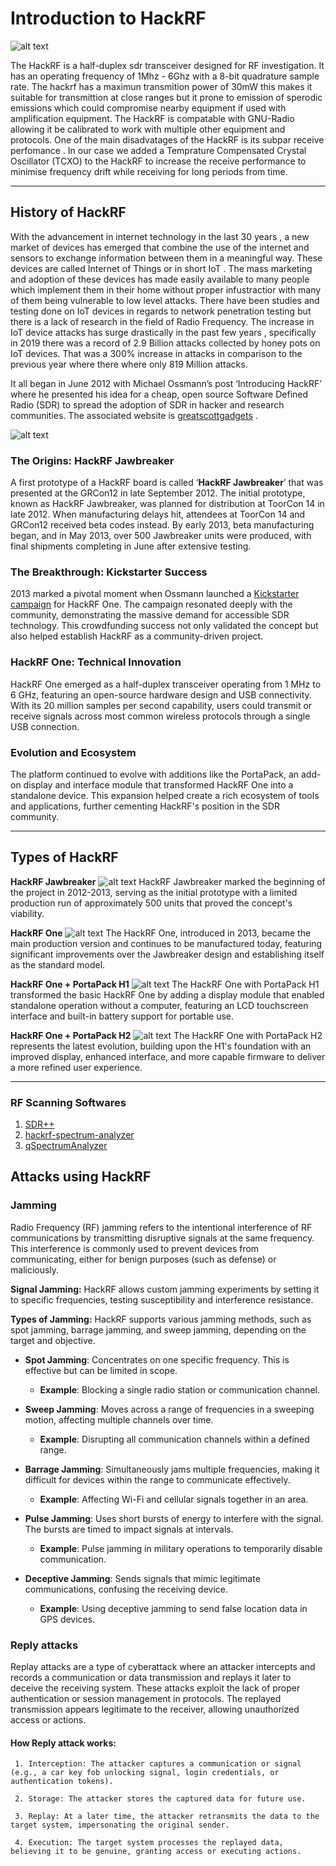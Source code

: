 # Introduction to HackRF

![alt text](images/hackrf_one_bg.jpg)

The HackRF is a half-duplex sdr transceiver designed for RF investigation. It has an operating frequency of 1Mhz - 6Ghz with a 8-bit quadrature sample rate. The hackrf has a maximun transmition power of 30mW this makes it suitable for transmittion at close ranges but it prone to emission of sperodic emissions which could compromise nearby equipment if used with amplification equipment. The HackRF is compatable with GNU-Radio allowing it be calibrated to work with multiple other equipment and protocols. One of the main disadvatages of the HackRF is its subpar receive perfomance . In our case we added a Temprature Compensated Crystal Oscillator (TCXO) to the HackRF to increase the receive performance to minimise frequency drift while receiving for long periods from time.


____


## History of HackRF

With the advancement in internet technology in the last 30 years , a new market of devices has emerged that combine the use of the internet and sensors to exchange information between them in a meaningful way. These devices are called Internet of Things or in short IoT . The mass marketing and adoption of these devices has made easily available to many people which implement them in their home without proper infustractior with many of them being vulnerable to low level attacks. There have been studies and testing done on IoT devices in regards to network penetration testing but there is a lack of research in the field of Radio Frequency. The increase in IoT device attacks has surge drastically in the past few years , specifically in 2019 there was a record of 2.9 Billion attacks collected by honey pots on IoT devices. That was a 300% increase in attacks in comparison to the previous year where there where only 819 Million attacks.

It all began in June 2012 with Michael Ossmann’s post ‘Introducing HackRF’ where he presented his idea for a cheap, open source Software Defined Radio (SDR) to spread the adoption of SDR in hacker and research communities. The associated website is [greatscottgadgets](https://greatscottgadgets.com/hackrf/) .

![alt text](images/gsg.jpg)

### **The Origins: HackRF Jawbreaker**

A first prototype of a HackRF board is called ‘**HackRF Jawbreaker**’ that was presented at the GRCon12 in late September 2012.
The initial prototype, known as HackRF Jawbreaker, was planned for distribution at ToorCon 14 in late 2012. When manufacturing delays hit, attendees at ToorCon 14 and GRCon12 received beta codes instead. By early 2013, beta manufacturing began, and in May 2013, over 500 Jawbreaker units were produced, with final shipments completing in June after extensive testing.

### **The Breakthrough: Kickstarter Success**

2013 marked a pivotal moment when Ossmann launched a [Kickstarter campaign](https://www.kickstarter.com/projects/mossmann/hackrf-an-open-source-sdr-platform/faqs) for HackRF One. The campaign resonated deeply with the community, demonstrating the massive demand for accessible SDR technology. This crowdfunding success not only validated the concept but also helped establish HackRF as a community-driven project.

### **HackRF One: Technical Innovation**

HackRF One emerged as a half-duplex transceiver operating from 1 MHz to 6 GHz, featuring an open-source hardware design and USB connectivity. With its 20 million samples per second capability, users could transmit or receive signals across most common wireless protocols through a single USB connection.

### **Evolution and Ecosystem**

The platform continued to evolve with additions like the PortaPack, an add-on display and interface module that transformed HackRF One into a standalone device. This expansion helped create a rich ecosystem of tools and applications, further cementing HackRF's position in the SDR community.

-----


## Types of HackRF

**HackRF Jawbreaker**
![alt text](images/JAWBREAKER.png)
HackRF Jawbreaker marked the beginning of the project in 2012-2013, serving as the initial prototype with a limited production run of approximately 500 units that proved the concept's viability.

**HackRF One**
![alt text](images/hackrfone.png)
The HackRF One, introduced in 2013, became the main production version and continues to be manufactured today, featuring significant improvements over the Jawbreaker design and establishing itself as the standard model.

**HackRF One + PortaPack H1**
![alt text](images/h1.png)
The HackRF One with PortaPack H1 transformed the basic HackRF One by adding a display module that enabled standalone operation without a computer, featuring an LCD touchscreen interface and built-in battery support for portable use.

**HackRF One + PortaPack H2**
![alt text](images/h2.png)
The HackRF One with PortaPack H2 represents the latest evolution, building upon the H1's foundation with an improved display, enhanced interface, and more capable firmware to deliver a more refined user experience.

---


### RF Scanning Softwares

1. [SDR++](https://github.com/AlexandreRouma/SDRPlusPlus)
2. [hackrf-spectrum-analyzer](https://github.com/pavsa/hackrf-spectrum-analyzer)
3. [qSpectrumAnalyzer](https://github.com/xmikos/qspectrumanalyzer)



## Attacks using HackRF

### **Jamming**

Radio Frequency (RF) jamming refers to the intentional interference of RF communications by transmitting disruptive signals at the same frequency. This interference is commonly used to prevent devices from communicating, either for benign purposes (such as defense) or maliciously.

**Signal Jamming:** HackRF allows custom jamming experiments by setting it to specific frequencies, testing susceptibility and interference resistance.

**Types of Jamming:** HackRF supports various jamming methods, such as spot jamming, barrage jamming, and sweep jamming, depending on the target and objective.

- **Spot Jamming**: Concentrates on one specific frequency. This is effective but can be limited in scope.
  - **Example**: Blocking a single radio station or communication channel.
  
- **Sweep Jamming**: Moves across a range of frequencies in a sweeping motion, affecting multiple channels over time.
  - **Example**: Disrupting all communication channels within a defined range.


- **Barrage Jamming**: Simultaneously jams multiple frequencies, making it difficult for devices within the range to communicate effectively.
  - **Example**: Affecting Wi-Fi and cellular signals together in an area.


- **Pulse Jamming**: Uses short bursts of energy to interfere with the signal. The bursts are timed to impact signals at intervals.
  - **Example**: Pulse jamming in military operations to temporarily disable communication.

- **Deceptive Jamming**: Sends signals that mimic legitimate communications, confusing the receiving device.
  - **Example**: Using deceptive jamming to send false location data in GPS devices.
 
### **Reply attacks**
Replay attacks are a type of cyberattack where an attacker intercepts and records a communication or data transmission and replays it later to deceive the receiving system. These attacks exploit the lack of proper authentication or session management in protocols. The replayed transmission appears legitimate to the receiver, allowing unauthorized access or actions.

#### **How Reply attack works:**

     1. Interception: The attacker captures a communication or signal (e.g., a car key fob unlocking signal, login credentials, or authentication tokens).

     2. Storage: The attacker stores the captured data for future use.

     3. Replay: At a later time, the attacker retransmits the data to the target system, impersonating the original sender.

     4. Execution: The target system processes the replayed data, believing it to be genuine, granting access or executing actions.
